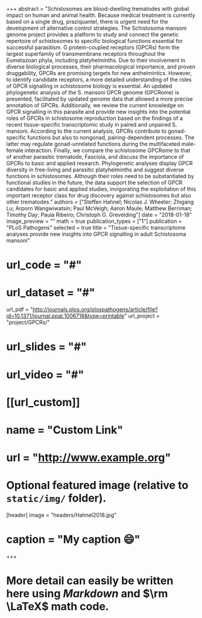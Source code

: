 +++
abstract = "Schistosomes are blood-dwelling trematodes with global impact on human and animal health. Because medical treatment is currently based on a single drug, praziquantel, there is urgent need for the development of alternative control strategies. The Schistosoma mansoni genome project provides a platform to study and connect the genetic repertoire of schistosomes to specific biological functions essential for successful parasitism. G protein-coupled receptors (GPCRs) form the largest superfamily of transmembrane receptors throughout the Eumetazoan phyla, including platyhelminths. Due to their involvement in diverse biological processes, their pharmacological importance, and proven druggability, GPCRs are promising targets for new anthelmintics. However, to identify candidate receptors, a more detailed understanding of the roles of GPCR signalling in schistosome biology is essential. An updated phylogenetic analysis of the S. mansoni GPCR genome (GPCRome) is presented, facilitated by updated genome data that allowed a more precise annotation of GPCRs. Additionally, we review the current knowledge on GPCR signalling in this parasite and provide new insights into the potential roles of GPCRs in schistosome reproduction based on the findings of a recent tissue-specific transcriptomic study in paired and unpaired S. mansoni. According to the current analysis, GPCRs contribute to gonad-specific functions but also to nongonad, pairing-dependent processes. The latter may regulate gonad-unrelated functions during the multifaceted male-female interaction. Finally, we compare the schistosome GPCRome to that of another parasitic trematode, Fasciola, and discuss the importance of GPCRs to basic and applied research. Phylogenetic analyses display GPCR diversity in free-living and parasitic platyhelminths and suggest diverse functions in schistosomes. Although their roles need to be substantiated by functional studies in the future, the data support the selection of GPCR candidates for basic and applied studies, invigorating the exploitation of this important receptor class for drug discovery against schistosomes but also other trematodes."
authors = ["Steffen Hahnel; Nicolas J. Wheeler; Zhigang Lu; Arporn Wangwiwatsin; Paul  McVeigh; Aaron Maule; Matthew Berriman; Timothy Day; Paula Ribeiro; Christoph G. Grevelding"]
date = "2018-01-18"
image_preview = ""
math = true
publication_types = ["1"]
publication = "PLoS Pathogens"
selected = true
title = "Tissue-specific transcriptome analyses provide new insights into GPCR signalling in adult Schistosoma mansoni"
# url_code = "#"
# url_dataset = "#"
url_pdf = "http://journals.plos.org/plospathogens/article/file?id=10.1371/journal.ppat.1006718&type=printable"
url_project = "project/GPCRs/"
# url_slides = "#"
# url_video = "#"

# [[url_custom]]
# name = "Custom Link"
# url = "http://www.example.org"

# Optional featured image (relative to `static/img/` folder).
[header]
image = "headers/Hahnel2018.jpg"
# caption = "My caption :smile:"

+++

# More detail can easily be written here using *Markdown* and $\rm \LaTeX$ math code.
